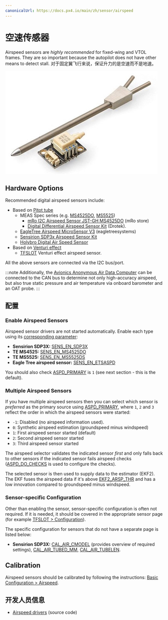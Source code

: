 ```yaml
---
canonicalUrl: https://docs.px4.io/main/zh/sensor/airspeed
---
```


# 空速传感器

Airspeed sensors are *highly recommended* for fixed-wing and VTOL frames. They are so important because the autopilot does not have other means to detect stall. 对于固定翼飞行来说，保证升力的是空速而不是地速。

![数字空速传感器](../../assets/hardware/sensors/airspeed/digital_airspeed_sensor.jpg)

## Hardware Options

Recommended digital airspeed sensors include:

- Based on [Pitot tube](https://en.wikipedia.org/wiki/Pitot_tube)
  - MEAS Spec series (e.g. [MS4525DO](https://www.te.com/usa-en/product-CAT-BLPS0002.html), [MS5525](https://www.te.com/usa-en/product-CAT-BLPS0003.html))
    - [mRo I2C Airspeed Sensor JST-GH MS4525DO](https://store.mrobotics.io/mRo-I2C-Airspeed-Sensor-JST-GH-p/m10030a.htm) (mRo store)
    - [Digital Differential Airspeed Sensor Kit](https://store-drotek.com/793-digital-differential-airspeed-sensor-kit-.html) (Drotek).
  - [EagleTree Airspeed MicroSensor V3](http://www.eagletreesystems.com/index.php?route=product/product&product_id=63) (eagletreesystems) <!-- link not working 20230830 -->
  - [Sensirion SDP3x Airspeed Sensor Kit](https://store-drotek.com/793-digital-differential-airspeed-sensor-kit-.html)
  - [Holybro Digital Air Speed Sensor](https://holybro.com/products/digital-air-speed-sensor)
- Based on [Venturi effect](https://en.wikipedia.org/wiki/Venturi_effect)
  - [TFSLOT](airspeed_tfslot.md) Venturi effect airspeed sensor.

All the above sensors are connected via the I2C bus/port.

:::note
Additionally, the [Avionics Anonymous Air Data Computer](https://www.tindie.com/products/avionicsanonymous/uavcan-air-data-computer-airspeed-sensor/) can be connected to the CAN bus to determine not only high-accuracy airspeed, but also true static pressure and air temperature via onboard barometer and an OAT probe.
:::

## 配置

### Enable Airspeed Sensors

Airspeed sensor drivers are not started automatically. Enable each type using its [corresponding parameter](../advanced_config/parameters.md):

- **Sensirion SDP3X:** [SENS_EN_SDP3X](../advanced_config/parameter_reference.md#SENS_EN_SDP3X)
- **TE MS4525:** [SENS_EN_MS4525DO](../advanced_config/parameter_reference.md#SENS_EN_MS4525DO)
- **TE MS5525:** [SENS_EN_MS5525DS](../advanced_config/parameter_reference.md#SENS_EN_MS5525DS)
- **Eagle Tree airspeed sensor:** [SENS_EN_ETSASPD](../advanced_config/parameter_reference.md#SENS_EN_ETSASPD)

You should also check [ASPD_PRIMARY](../advanced_config/parameter_reference.md#ASPD_PRIMARY) is `1` (see next section - this is the default).

### Multiple Airspeed Sensors

If you have multiple airspeed sensors then you can select which sensor is _preferred_ as the primary source using [ASPD_PRIMARY](../advanced_config/parameter_reference.md#ASPD_PRIMARY), where `1`, `2` and `3` reflect the order in which the airspeed sensors were started:
- `-1`: Disabled (no airspeed information used).
- `0`: Synthetic airspeed estimation (groundspeed minus windspeed)
- `1`: First airspeed sensor started (default)
- `2`: Second airspeed sensor started
- `3`: Third airspeed sensor started

The airspeed selector validates the indicated sensor _first_ and only falls back to other sensors if the indicated sensor fails airspeed checks ([ASPD_DO_CHECKS](../advanced_config/parameter_reference.md#ASPD_DO_CHECKS) is used to configure the checks).

The selected sensor is then used to supply data to the estimator (EKF2). The EKF fuses the airspeed data if it's above [EKF2_ARSP_THR](../advanced_config/parameter_reference.md#EKF2_ARSP_THR) and has a low innovation compared to groundspeed minus windspeed.

### Sensor-specific Configuration

Other than enabling the sensor, sensor-specific configuration is often not required. If it is needed, it should be covered in the appropriate sensor page (for example [TFSLOT > Configuration](airspeed_tfslot.md#configuration)).

The specific configuration for sensors that do not have a separate page is listed below:

- **Sensirion SDP3X:** [CAL_AIR_CMODEL](../advanced_config/parameter_reference.md#CAL_AIR_CMODEL) (provides overview of required settings), [CAL_AIR_TUBED_MM](../advanced_config/parameter_reference.md#CAL_AIR_TUBED_MM), [CAL_AIR_TUBELEN](../advanced_config/parameter_reference.md#CAL_AIR_TUBELEN).

## Calibration

Airspeed sensors should be calibrated by following the instructions: [Basic Configuration > Airspeed](../config/airspeed.md).

## 开发人员信息

- [Airspeed drivers](https://github.com/PX4/PX4-Autopilot/tree/release/1.14/src/drivers/differential_pressure) (source code)
